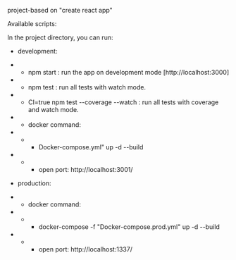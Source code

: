 project-based on "create react app"

Available scripts:

In the project directory, you can run:

- development:

- - npm start : run the app on development mode [http://localhost:3000]
- - npm test : run all tests with watch mode.
- - CI=true npm test --coverage --watch :  run all tests with coverage and watch mode.

- - docker command:
- - - Docker-compose.yml" up -d --build
- - - open port: http://localhost:3001/

- production:

- - docker command:

- - - docker-compose -f "Docker-compose.prod.yml" up -d --build

- - - open port: http://localhost:1337/
